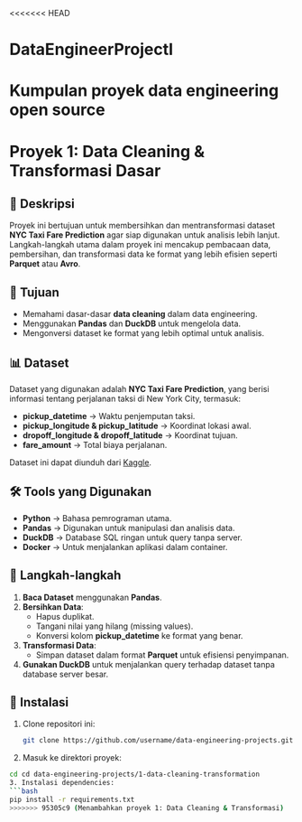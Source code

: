 <<<<<<< HEAD
# DataEngineerProjectI
Kumpulan proyek data engineering open source
=======
# Proyek 1: Data Cleaning & Transformasi Dasar  

## 📌 Deskripsi  
Proyek ini bertujuan untuk membersihkan dan mentransformasi dataset **NYC Taxi Fare Prediction** agar siap digunakan untuk analisis lebih lanjut. Langkah-langkah utama dalam proyek ini mencakup pembacaan data, pembersihan, dan transformasi data ke format yang lebih efisien seperti **Parquet** atau **Avro**.  

## 🎯 Tujuan  
- Memahami dasar-dasar **data cleaning** dalam data engineering.  
- Menggunakan **Pandas** dan **DuckDB** untuk mengelola data.  
- Mengonversi dataset ke format yang lebih optimal untuk analisis.  

## 📊 Dataset  
Dataset yang digunakan adalah **NYC Taxi Fare Prediction**, yang berisi informasi tentang perjalanan taksi di New York City, termasuk:  
- **pickup_datetime** → Waktu penjemputan taksi.  
- **pickup_longitude & pickup_latitude** → Koordinat lokasi awal.  
- **dropoff_longitude & dropoff_latitude** → Koordinat tujuan.  
- **fare_amount** → Total biaya perjalanan.  

Dataset ini dapat diunduh dari [Kaggle](https://www.kaggle.com/competitions/new-york-city-taxi-fare-prediction/data).  

## 🛠️ Tools yang Digunakan  
- **Python** → Bahasa pemrograman utama.  
- **Pandas** → Digunakan untuk manipulasi dan analisis data.  
- **DuckDB** → Database SQL ringan untuk query tanpa server.  
- **Docker** → Untuk menjalankan aplikasi dalam container.  

## 🔨 Langkah-langkah  
1. **Baca Dataset** menggunakan **Pandas**.  
2. **Bersihkan Data**:  
   - Hapus duplikat.  
   - Tangani nilai yang hilang (missing values).  
   - Konversi kolom **pickup_datetime** ke format yang benar.  
3. **Transformasi Data**:  
   - Simpan dataset dalam format **Parquet** untuk efisiensi penyimpanan.  
4. **Gunakan DuckDB** untuk menjalankan query terhadap dataset tanpa database server besar.  

## 🚀 Instalasi  
1. Clone repositori ini:  
   ```bash
   git clone https://github.com/username/data-engineering-projects.git
2. Masuk ke direktori proyek:
  ```bash
  cd cd data-engineering-projects/1-data-cleaning-transformation
3. Instalasi dependencies:
  ```bash
  pip install -r requirements.txt
>>>>>>> 95305c9 (Menambahkan proyek 1: Data Cleaning & Transformasi)
